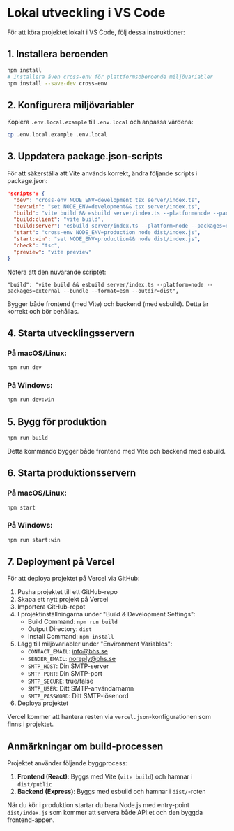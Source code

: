 # Lokal utveckling i VS Code

För att köra projektet lokalt i VS Code, följ dessa instruktioner:

## 1. Installera beroenden

```bash
npm install
# Installera även cross-env för plattformsoberoende miljövariabler
npm install --save-dev cross-env
```

## 2. Konfigurera miljövariabler

Kopiera `.env.local.example` till `.env.local` och anpassa värdena:

```bash
cp .env.local.example .env.local
```

## 3. Uppdatera package.json-scripts

För att säkerställa att Vite används korrekt, ändra följande scripts i package.json:

```json
"scripts": {
  "dev": "cross-env NODE_ENV=development tsx server/index.ts",
  "dev:win": "set NODE_ENV=development&& tsx server/index.ts",
  "build": "vite build && esbuild server/index.ts --platform=node --packages=external --bundle --format=esm --outdir=dist",
  "build:client": "vite build",
  "build:server": "esbuild server/index.ts --platform=node --packages=external --bundle --format=esm --outdir=dist",
  "start": "cross-env NODE_ENV=production node dist/index.js",
  "start:win": "set NODE_ENV=production&& node dist/index.js",
  "check": "tsc",
  "preview": "vite preview"
}
```

Notera att den nuvarande scriptet:
```
"build": "vite build && esbuild server/index.ts --platform=node --packages=external --bundle --format=esm --outdir=dist",
```

Bygger både frontend (med Vite) och backend (med esbuild). Detta är korrekt och bör behållas.

## 4. Starta utvecklingsservern

### På macOS/Linux:
```bash
npm run dev
```

### På Windows:
```bash
npm run dev:win
```

## 5. Bygg för produktion

```bash
npm run build
```

Detta kommando bygger både frontend med Vite och backend med esbuild.

## 6. Starta produktionsservern

### På macOS/Linux:
```bash
npm start
```

### På Windows:
```bash
npm run start:win
```

## 7. Deployment på Vercel

För att deploya projektet på Vercel via GitHub:

1. Pusha projektet till ett GitHub-repo
2. Skapa ett nytt projekt på Vercel
3. Importera GitHub-repot
4. I projektinställningarna under "Build & Development Settings":
   - Build Command: `npm run build`
   - Output Directory: `dist`
   - Install Command: `npm install`
5. Lägg till miljövariabler under "Environment Variables":
   - `CONTACT_EMAIL`: info@bhs.se
   - `SENDER_EMAIL`: noreply@bhs.se
   - `SMTP_HOST`: Din SMTP-server
   - `SMTP_PORT`: Din SMTP-port
   - `SMTP_SECURE`: true/false
   - `SMTP_USER`: Ditt SMTP-användarnamn
   - `SMTP_PASSWORD`: Ditt SMTP-lösenord
6. Deploya projektet

Vercel kommer att hantera resten via `vercel.json`-konfigurationen som finns i projektet.

## Anmärkningar om build-processen

Projektet använder följande byggprocess:

1. **Frontend (React)**: Byggs med Vite (`vite build`) och hamnar i `dist/public`
2. **Backend (Express)**: Byggs med esbuild och hamnar i `dist/`-roten

När du kör i produktion startar du bara Node.js med entry-point `dist/index.js` som kommer att servera både API:et och den byggda frontend-appen.